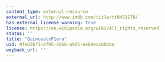 ```yaml
---
content_type: external-resource
external_url: http://www.imdb.com/title/tt0451176/
has_external_license_warning: true
license: https://en.wikipedia.org/wiki/All_rights_reserved
status: ''
title: "Quincea\xF1era"
uid: 9fe03b73-bf95-48b6-a9d5-e4b9ecc6b6ba
wayback_url: ''
---
```

